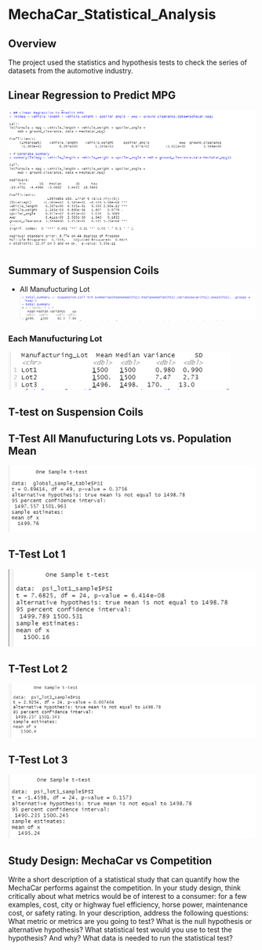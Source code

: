 # MechaCar_Statistical_Analysis

## Overview
The project used the statistics and hypothesis tests to check the series of datasets from the automotive industry. 

## Linear Regression to Predict MPG 
![Linear Regression](https://github.com/kimango/MechaCar_Statistical_Analysis/blob/main/Module%2015th%20Images/Linear%20Regression.PNG)

## Summary of Suspension Coils
  * All Manufucturing Lot
![All Manufucturing](https://github.com/kimango/MechaCar_Statistical_Analysis/blob/main/Module%2015th%20Images/Suspension%20Coil%20Mean.PNG)

   ### Each Manufucturing Lot
![Each Manufucturing](https://github.com/kimango/MechaCar_Statistical_Analysis/blob/main/Module%2015th%20Images/Manufacturing%20lot.PNG)
   

## T-test on Suspension Coils
   ## T-Test All Manufucturing Lots vs. Population Mean
   ![T-Test All Manufucturing Lots vs. Population Mean](https://github.com/kimango/MechaCar_Statistical_Analysis/blob/main/Module%2015th%20Images/T-test%20all.PNG)
   
   ## T-Test Lot 1
   ![T-Test 1](https://github.com/kimango/MechaCar_Statistical_Analysis/blob/main/Module%2015th%20Images/T-test%20Lot%201.PNG)
      
   ## T-Test Lot 2
   ![T-Test 2](https://github.com/kimango/MechaCar_Statistical_Analysis/blob/main/Module%2015th%20Images/T-test%20Lot%202.PNG)
   
   ## T-Test Lot 3
   ![T-Test 3](https://github.com/kimango/MechaCar_Statistical_Analysis/blob/main/Module%2015th%20Images/T-test%20Lot%203.PNG)

## Study Design: MechaCar vs Competition
Write a short description of a statistical study that can quantify how the MechaCar performs against the competition. In your study design, think critically about what metrics would be of interest to a consumer: for a few examples, cost, city or highway fuel efficiency, horse power, maintenance cost, or safety rating.
In your description, address the following questions:
What metric or metrics are you going to test?
What is the null hypothesis or alternative hypothesis?
What statistical test would you use to test the hypothesis? And why?
What data is needed to run the statistical test?
